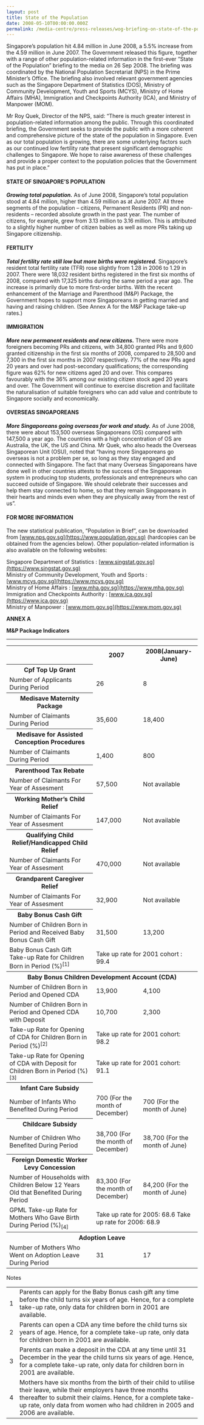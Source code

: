 ```yaml
---
layout: post
title: State of the Population
date: 2008-05-10T00:00:00.000Z
permalink: /media-centre/press-releases/wog-briefing-on-state-of-the-population-1
---
```

Singapore’s population hit 4.84 million in June 2008, a 5.5% increase from the 4.59 million in June 2007. The Government released this figure, together with a range of other population-related information in the first-ever “State of the Population” briefing to the media on 26 Sep 2008. The briefing was coordinated by the National Population Secretariat (NPS) in the Prime Minister’s Office. The briefing also involved relevant government agencies such as the Singapore Department of Statistics (DOS), Ministry of Community Development, Youth and Sports (MCYS), Ministry of Home Affairs (MHA), Immigration and Checkpoints Authority (ICA), and Ministry of Manpower (MOM).

Mr Roy Quek, Director of the NPS, said: “There is much greater interest in population-related information among the public. Through this coordinated briefing, the Government seeks to provide the public with a more coherent and comprehensive picture of the state of the population in Singapore. Even as our total population is growing, there are some underlying factors such as our continued low fertility rate that present significant demographic challenges to Singapore. We hope to raise awareness of these challenges and provide a proper context to the population policies that the Government has put in place.”

#### **STATE OF SINGAPORE’S POPULATION**

_**Growing total population.**_ As of June 2008, Singapore’s total population stood at 4.84 million, higher than 4.59 million as at June 2007. All three segments of the population – citizens, Permanent Residents (PR) and non-residents – recorded absolute growth in the past year. The number of citizens, for example, grew from 3.13 million to 3.16 million. This is attributed to a slightly higher number of citizen babies as well as more PRs taking up Singapore citizenship.

#### **FERTILITY**

_**Total fertility rate still low but more births were registered.**_ Singapore’s resident total fertility rate (TFR) rose slightly from 1.28 in 2006 to 1.29 in 2007. There were 18,032 resident births registered in the first six months of 2008, compared with 17,325 births during the same period a year ago. The increase is primarily due to more first-order births. With the recent enhancement of the Marriage and Parenthood (M&P) Package, the Government hopes to support more Singaporeans in getting married and having and raising children. (See Annex A for the M&P Package take-up rates.)

#### **IMMIGRATION**

_**More new permanent residents and new citizens.**_ There were more foreigners becoming PRs and citizens, with 34,800 granted PRs and 9,600 granted citizenship in the first six months of 2008, compared to 28,500 and 7,300 in the first six months in 2007 respectively. 77% of the new PRs aged 20 years and over had post-secondary qualifications; the corresponding figure was 62% for new citizens aged 20 and over. This compares favourably with the 36% among our existing citizen stock aged 20 years and over. The Government will continue to exercise discretion and facilitate the naturalisation of suitable foreigners who can add value and contribute to Singapore socially and economically.

#### **OVERSEAS SINGAPOREANS**

_**More Singaporeans going overseas for work and study.**_ As of June 2008, there were about 153,500 overseas Singaporeans (OS) compared with 147,500 a year ago. The countries with a high concentration of OS are Australia, the UK, the US and China. Mr Quek, who also heads the Overseas Singaporean Unit (OSU), noted that “having more Singaporeans go overseas is not a problem per se, so long as they stay engaged and connected with Singapore. The fact that many Overseas Singaporeans have done well in other countries attests to the success of the Singaporean system in producing top students, professionals and entrepreneurs who can succeed outside of Singapore. We should celebrate their successes and help them stay connected to home, so that they remain Singaporeans in their hearts and minds even when they are physically away from the rest of us”.

#### **FOR MORE INFORMATION**

The new statistical publication, “Population in Brief”, can be downloaded from [www.nps.gov.sg](https://www.population.gov.sg) (hardcopies can be obtained from the agencies below). Other population-related information is also available on the following websites:

Singapore Department of Statistics : [www.singstat.gov.sg](https://www.singstat.gov.sg)  
Ministry of Community Development, Youth and Sports : [www.mcys.gov.sg](https://www.mcys.gov.sg)  
Ministry of Home Affairs : [www.mha.gov.sg](https://www.mha.gov.sg)  
Immigration and Checkpoints Authority : [www.ica.gov.sg](https://www.ica.gov.sg)  
Ministry of Manpower : [www.mom.gov.sg](https://www.mom.gov.sg)  

**ANNEX A**  

**M&P Package Indicators**

---
<table class="table-h">  <tr>    <th> </th>    <th>2007</th> <th>2008(January-June)</th> </tr>  
<tr>    <th> Cpf Top Up Grant </th>    <td> </td> <td> </td> </tr>    
<tr>    <td> Number of Applicants During Period</td> <td>26</td> <td>8 </td> </tr>
<tr>    <th> Medisave Maternity Package </th>    <td> </td> <td> </td> </tr>  
<tr>    <td> Number of Claimants During Period</td> <td>35,600</td> <td>18,400</td> </tr>
<tr>    <th> Medisave for Assisted Conception Procedures</th>    <td> </td> <td> </td> </tr> 
<tr>    <td> Number of Claimants During Period</td> <td>1,400</td> <td>800</td> </tr>
<tr>    <th> Parenthood Tax Rebate</th>    <td> </td> <td> </td> </tr>
<tr>    <td> Number of Claimants For Year of Assesment</td> <td>57,500</td> <td>Not available</td> </tr>
<tr>    <th> Working Mother’s Child Relief</th>    <td> </td> <td> </td> </tr>
<tr>    <td> Number of Claimants For Year of Assesment</td> <td>147,000</td> <td>Not available</td> </tr>
<tr>    <th> Qualifying Child Relief/Handicapped Child Relief</th>    <td> </td> <td> </td> </tr>  
<tr>    <td> Number of Claimants For Year of Assesment</td> <td>470,000</td> <td>Not available</td> </tr>
<tr>    <th> Grandparent Caregiver Relief</th>    <td> </td> <td> </td> </tr>  
<tr>    <td> Number of Claimants For Year of Assesment</td> <td>32,900</td> <td>Not available</td> </tr>
<tr>    <th> Baby Bonus Cash Gift</th>    <td> </td> <td> </td> </tr>  
<tr>    <td> Number of Children Born in Period and Received Baby Bonus Cash Gift</td> <td>31,500</td> <td>13,200</td> </tr>
<tr>    <td> Baby Bonus Cash Gift Take-up Rate for Children Born in Period (%)<sup>[1]</sup></td> <td colspan="2">Take up rate for 2001 cohort : 99.4</td>  </tr> 
<tr>    <th colspan="3"> Baby Bonus Children Development Account (CDA)</th> </tr>
<tr>    <td> Number of Children Born in Period and Opened CDA</td> <td>13,900</td> <td>4,100</td> </tr>
<tr>    <td>Number of Children Born in Period and Opened CDA with Deposit</td> <td>10,700</td> <td>2,300</td> </tr>  
<tr>    <td> Take-up Rate for Opening of CDA for Children Born in Period (%)<sup>[2]</sup></td> <td colspan="2">Take up rate for 2001 cohort: 98.2</td>  </tr>  
<tr>    <td> Take-up Rate for Opening of CDA with Deposit for Children Born in Period (%)<sup>[3]</sup></td> <td colspan="2">Take up rate for 2001 cohort: 91.1</td>  </tr>
<tr> <th>Infant Care Subsidy</th>    <td> </td> <td> </td> </tr>
<tr>    <td> Number of Infants Who Benefited During Period</td> <td>700 (For the month of December)</td> <td>700 (For the month of June)</td> </tr>
<tr>    <th> Childcare Subsidy</th>    <td> </td> <td> </td> </tr>
<tr>    <td>Number of Children Who Benefited During Period</td>    <td>38,700 
(For the month of December)</td> <td>38,700 
(For the month of June)</td> </tr>
<tr>    <th>Foreign Domestic Worker Levy Concession</th>    <td> </td> <td> </td> </tr>
<tr>    <td> Number of Households with Children Below 12 Years Old that Benefited During Period</td> <td>83,300 (For the month of December)</td> <td>84,200 (For the month of June)</td> </tr>
<tr>    <td>GPML Take-up Rate for Mothers Who Gave Birth During Period (%)<sub>[4]</sub></td>    <td colspan="2">Take up rate for 2005: 68.6 
Take up rate for 2006: 68.9</td> </tr>

<tr>    <th colspan="3">Adoption Leave</th>  </tr>
<tr>    <td> Number of Mothers Who Went on Adoption Leave During Period</td> <td>31</td> <td>17</td> </tr>
</table>

Notes

<table class="table-h">  <tr> <td>1</td>    <td>Parents can apply for the Baby Bonus cash gift any time before the child turns six years of age. Hence, for a complete take-up rate, only data for children born in 2001 are available.</td> </tr>
<tr><td>2</td>    <td>Parents can open a CDA any time before the child turns six years of age. Hence, for a complete take-up rate, only data for children born in 2001 are available.</td> </tr> 
<tr><td>3</td>    <td>Parents can make a deposit in the CDA at any time until 31 December in the year the child turns six years of age. Hence, for a complete take-up rate, only data for children born in 2001 are available.</td> </tr>
<tr><td>4</td>    <td>Mothers have six months from the birth of their child to utilise their leave, while their employers have three months thereafter to submit their claims. Hence, for a complete take-up rate, only data from women who had children in 2005 and 2006 are available.</td> </tr> </table>